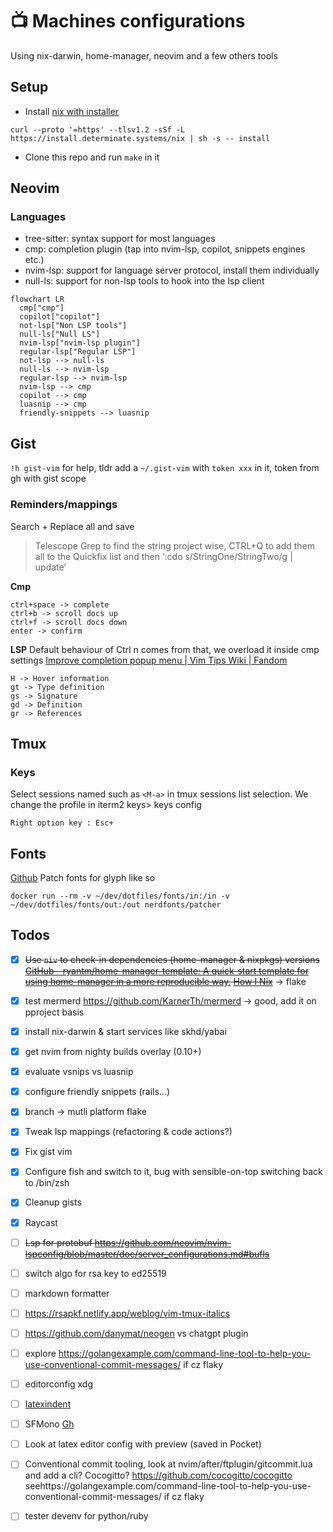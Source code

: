 # 📺 Machines configurations

Using nix-darwin, home-manager, neovim and a few others tools

## Setup 
- Install [nix with installer](https://github.com/DeterminateSystems/nix-installer) 
```shell
curl --proto '=https' --tlsv1.2 -sSf -L https://install.determinate.systems/nix | sh -s -- install
```
- Clone this repo and run `make` in it

## Neovim

### Languages 
- tree-sitter: syntax support for most languages
- cmp: completion plugin (tap into nvim-lsp, copilot, snippets engines etc.)
- nvim-lsp: support for language server protocol, install them individually
- null-ls: support for non-lsp tools to hook into the lsp client 
```mermaid
flowchart LR
  cmp["cmp"]
  copilot["copilot"]
  not-lsp["Non LSP tools"]
  null-ls["Null LS"]
  nvim-lsp["nvim-lsp plugin"]
  regular-lsp["Regular LSP"]
  not-lsp --> null-ls
  null-ls --> nvim-lsp
  regular-lsp --> nvim-lsp
  nvim-lsp --> cmp
  copilot --> cmp
  luasnip --> cmp
  friendly-snippets --> luasnip
```

## Gist

`!h gist-vim` for help, tldr add a `~/.gist-vim` with `token xxx` in it, token
from gh with gist scope

### Reminders/mappings
Search + Replace all and save
> Telescope Grep to find the string project wise, CTRL+Q to add them all to the Quickfix list and then ‘:cdo s/StringOne/StringTwo/g | update’

__Cmp__
```
ctrl+space -> complete
ctrl+b -> scroll docs up
ctrl+f -> scroll docs down
enter -> confirm
```

__LSP__
Default behaviour of Ctrl n comes from that, we overload it inside cmp settings
[Improve completion popup menu | Vim Tips Wiki | Fandom](https://vim.fandom.com/wiki/Improve_completion_popup_menu)
```
H -> Hover information
gt -> Type definition
gs -> Signature
gd -> Definition
gr -> References
```


## Tmux

### Keys

Select sessions named such as `<M-a>` in tmux sessions list selection.
We change the profile in iterm2 keys> keys config

```
Right option key : Esc+
```

## Fonts

[Github](https://github.com/ryanoasis/nerd-fonts#option-9-patch-your-own-font)
Patch fonts for glyph like so
```
docker run --rm -v ~/dev/dotfiles/fonts/in:/in -v  ~/dev/dotfiles/fonts/out:/out nerdfonts/patcher
```

## Todos

- [x] ~~Use `niv` to check-in dependencies (home-manager & nixpkgs) versions [GitHub - ryantm/home-manager-template: A quick-start template for using home-manager in a more reproducible way.](https://github.com/ryantm/home-manager-template) [How I Nix](https://eevie.ro/posts/2022-01-24-how-i-nix.html)~~ -> flake
- [x] test mermerd https://github.com/KarnerTh/mermerd -> good, add it on pproject basis
- [x] install nix-darwin & start services like skhd/yabai
- [x] get nvim from nighty builds overlay (0.10+)
- [x] evaluate vsnips vs luasnip
- [x] configure friendly snippets (rails...)
- [x] branch -> mutli platform flake
- [x] Tweak lsp mappings (refactoring & code actions?)
- [x] Fix gist vim 
- [x] Configure fish and switch to it, bug with sensible-on-top switching back to /bin/zsh
- [x] Cleanup gists
- [x] Raycast
- [ ] ~~Lsp for protobuf https://github.com/neovim/nvim-lspconfig/blob/master/doc/server_configurations.md#bufls~~
- [ ] switch algo for rsa key to ed25519
- [ ] markdown formatter
- [ ] https://rsapkf.netlify.app/weblog/vim-tmux-italics
- [ ] https://github.com/danymat/neogen vs chatgpt plugin
- [ ] explore https://golangexample.com/command-line-tool-to-help-you-use-conventional-commit-messages/ if cz flaky
- [ ] editorconfig xdg
- [ ] [latexindent](https://tex.stackexchange.com/questions/390433/how-can-i-install-latexindent-on-macos)
- [ ] SFMono [Gh](https://github.com/shaunsingh/SFMono-Nerd-Font-Ligaturized)
- [ ] Look at latex editor config with preview (saved in Pocket)
- [ ] Conventional commit tooling, look at nvim/after/ftplugin/gitcommit.lua and add a cli? Cocogitto? https://github.com/cocogitto/cocogitto seehttps://golangexample.com/command-line-tool-to-help-you-use-conventional-commit-messages/ if cz flaky
- [ ] tester devenv for python/ruby

